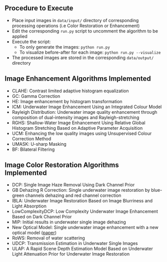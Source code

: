## Procedure to Execute

- Place input images in `data/input/` directory of corresponding processing operations (i.e Color Restoration or Enhancement)
- Edit the corresponding `run.py` script to uncomment the algorithm to be applied
- Execute the script:
  - To only generate the images: `python run.py`
  - To visualize before-after for each image: `python run.py --visualize`
- The processed images are stored in the corresponding `data/output/` directory


## Image Enhancement Algorithms Implemented

- CLAHE: Contrast limited adaptive histogram equalization
- GC: Gamma Correction
- HE: Image enhancement by histogram transformation 
- ICM: Underwater Image Enhancement Using an Integrated Colour Model 
- Rayleigh Distribution: Underwater image quality enhancement through composition of dual-intensity images and Rayleigh-stretching
- RGHS: Shallow-Water Image Enhancement Using Relative Global Histogram Stretching Based on Adaptive Parameter Acquisition 
- UCM: Enhancing the low quality images using Unsupervised Colour Correction Method
- UMASK: U-sharp Masking
- BF: Bilateral Filtering 

## Image Color Restoration Algorithms Implemented

- DCP: Single Image Haze Removal Using Dark Channel Prior
- GB Dehazing R Correction: Single underwater image restoration by blue-green channels dehazing and red channel correction
- IBLA: Underwater Image Restoration Based on Image Blurriness and Light Absorption 
- LowComplexityDCP: Low Complexity Underwater Image Enhancement Based on Dark Channel Prior 
- MIP: Initial results in underwater single image dehazing 
- New Optical Model: Single underwater image enhancement with a new optical model ([paper](http://www.jdl.link/doc/2011/201372615482341921_iscas2013_single_underwater_image_enhancement_with_an_improved_optical_model.pdf))
- RoWS: Removal of water scattering 
- UDCP: Transmission Estimation in Underwater Single Images 
- ULAP: A Rapid Scene Depth Estimation Model Based on Underwater Light Attenuation Prior for Underwater Image Restoration

